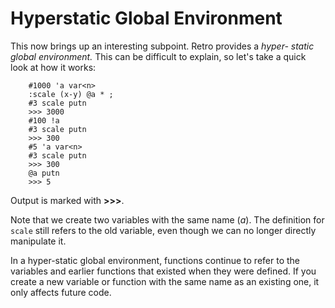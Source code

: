 # Hyperstatic Global Environment

This now brings up an interesting subpoint. Retro provides a *hyper-
static global environment.* This can be difficult to explain, so let's
take a quick look at how it works:

~~~
    #1000 'a var<n>
    :scale (x-y) @a * ;
    #3 scale putn
    >>> 3000
    #100 !a
    #3 scale putn
    >>> 300
    #5 'a var<n>
    #3 scale putn
    >>> 300
    @a putn
    >>> 5
~~~

Output is marked with **\>\>\>**.

Note that we create two variables with the same name (*a*). The definition
for `scale` still refers to the old variable, even though we can no longer
directly manipulate it.

In a hyper-static global environment, functions continue to refer to the
variables and earlier functions that existed when they were defined. If
you create a new variable or function with the same name as an existing
one, it only affects future code.

